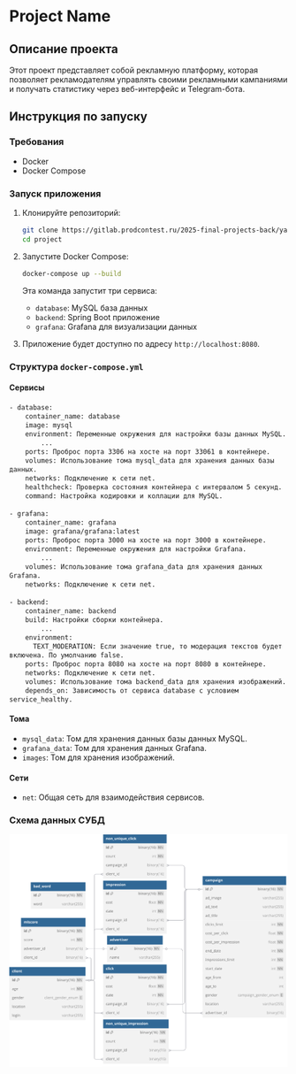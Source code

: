 # Project Name

## Описание проекта

Этот проект представляет собой рекламную платформу, которая позволяет рекламодателям управлять своими рекламными кампаниями и получать статистику через веб-интерфейс и Telegram-бота.

## Инструкция по запуску

### Требования

- Docker
- Docker Compose

### Запуск приложения

1. Клонируйте репозиторий:

    ```sh
    git clone https://gitlab.prodcontest.ru/2025-final-projects-back/ya-ilya.git
    cd project
    ```

2. Запустите Docker Compose:

    ```sh
    docker-compose up --build
    ```

   Эта команда запустит три сервиса:
    - `database`: MySQL база данных
    - `backend`: Spring Boot приложение
    - `grafana`: Grafana для визуализации данных

3. Приложение будет доступно по адресу `http://localhost:8080`.

### Структура `docker-compose.yml`

#### Сервисы
```
- database:
    container_name: database
    image: mysql
    environment: Переменные окружения для настройки базы данных MySQL.
        ...
    ports: Проброс порта 3306 на хосте на порт 33061 в контейнере.
    volumes: Использование тома mysql_data для хранения данных базы данных.
    networks: Подключение к сети net.
    healthcheck: Проверка состояния контейнера с интервалом 5 секунд.
    command: Настройка кодировки и коллации для MySQL.

- grafana:
    container_name: grafana
    image: grafana/grafana:latest
    ports: Проброс порта 3000 на хосте на порт 3000 в контейнере.
    environment: Переменные окружения для настройки Grafana.
        ...
    volumes: Использование тома grafana_data для хранения данных Grafana.
    networks: Подключение к сети net.

- backend:
    container_name: backend
    build: Настройки сборки контейнера.
        ...
    environment:
      TEXT_MODERATION: Если значение true, то модерация текстов будет включена. По умолчанию false.
    ports: Проброс порта 8080 на хосте на порт 8080 в контейнере.
    networks: Подключение к сети net.
    volumes: Использование тома backend_data для хранения изображений.
    depends_on: Зависимость от сервиса database с условием service_healthy.
```
#### Тома

- `mysql_data`: Том для хранения данных базы данных MySQL.
- `grafana_data`: Том для хранения данных Grafana.
- `images`: Том для хранения изображений.

#### Сети

- `net`: Общая сеть для взаимодействия сервисов.

### Схема данных СУБД

<picture>
  <source media="(prefers-color-scheme: dark)" srcset="assets/database_dark.svg">
  <img alt="database" src="assets/database_light.svg">
</picture>